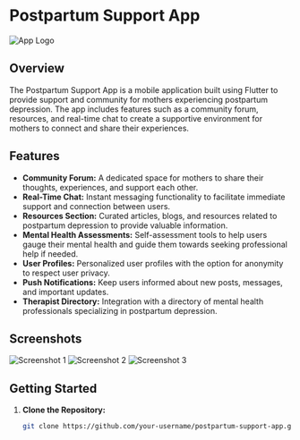 # Postpartum Support App

![App Logo](path/to/your/logo.png)

## Overview

The Postpartum Support App is a mobile application built using Flutter to provide support and community for mothers experiencing postpartum depression. The app includes features such as a community forum, resources, and real-time chat to create a supportive environment for mothers to connect and share their experiences.

## Features

- **Community Forum:** A dedicated space for mothers to share their thoughts, experiences, and support each other.
- **Real-Time Chat:** Instant messaging functionality to facilitate immediate support and connection between users.
- **Resources Section:** Curated articles, blogs, and resources related to postpartum depression to provide valuable information.
- **Mental Health Assessments:** Self-assessment tools to help users gauge their mental health and guide them towards seeking professional help if needed.
- **User Profiles:** Personalized user profiles with the option for anonymity to respect user privacy.
- **Push Notifications:** Keep users informed about new posts, messages, and important updates.
- **Therapist Directory:** Integration with a directory of mental health professionals specializing in postpartum depression.

## Screenshots

![Screenshot 1](path/to/screenshot1.png)
![Screenshot 2](path/to/screenshot2.png)
![Screenshot 3](path/to/screenshot3.png)

## Getting Started

1. **Clone the Repository:**
   ```bash
   git clone https://github.com/your-username/postpartum-support-app.git
